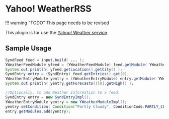 # Yahoo! WeatherRSS

!!! warning "TODO"
    This page needs to be revised

This plugin is for use the
[Yahoo! Weather service](http://developer.yahoo.com/weather/).

## Sample Usage

```java
SyndFeed feed = input.build( ... );
YWeatherFeedModule yfeed = (YWeatherFeedModule) feed.getModule( YWeatherFeedModule.URI );
System.out.println( yfeed.getLocation().getCity() );
SyndEntry entry = (SyndEntry) feed.getEntries().get(0);
YWeatherEntryModule yentry = (YWeatherEntryModule) entry.getModule( YWeatherEntryModule.URI );
System.out.println( yentry.getForecasts()[0].getHigh() );

//Optionally, to add Weather information to a feed:
SyndEntry entry = new SyndEntryImpl();
YWeatherEntryModule yentry = new YWeatherModuleImpl();
yentry.setCondition( Condition("Partly Cloudy", ConditionCode.PARTLY_CLOUDY, 65, new Date() ) );
entry.getModules.add(yentry);
```
